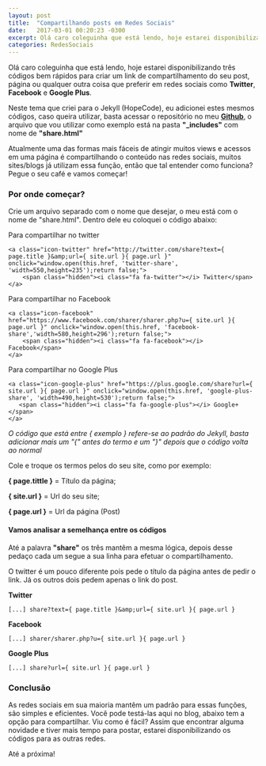 ```yaml
---
layout: post
title:  "Compartilhando posts em Redes Sociais"
date:   2017-03-01 00:20:23 -0300
excerpt: Olá caro coleguinha que está lendo, hoje estarei disponibilizando três códigos bem rápidos para criar um link de compartilhamento do seu post, página ou qualquer outra coisa que preferir em redes sociais como <strong>Twitter</strong>, <strong>Facebook</strong> e <strong>Google Plus</strong>.
categories: RedesSociais
---
```


Olá caro coleguinha que está lendo, hoje estarei disponibilizando três códigos bem rápidos para criar um link de compartilhamento do seu post, página ou qualquer outra coisa que preferir em redes sociais como **Twitter**, **Facebook** e **Google Plus**.

Neste tema que criei para o Jekyll (HopeCode), eu adicionei estes mesmos códigos, caso queira utilizar, basta acessar o repositório no meu [**Github**](http://www..com), o arquivo que vou utilizar como exemplo está na pasta **"_includes"** com nome de **"share.html"**

Atualmente uma das formas mais fáceis de atingir muitos views e acessos em uma página é compartilhando o conteúdo nas redes sociais, muitos sites/blogs já utilizam essa função, então que tal entender como funciona? Pegue o seu café e vamos começar!

### Por onde começar?

Crie um arquivo separado com o nome que desejar, o meu está com o nome de "share.html".
Dentro dele eu coloquei o código abaixo:


Para compartilhar no twitter

	
    <a class="icon-twitter" href="http://twitter.com/share?text={ page.title }&amp;url={ site.url }{ page.url }" onclick="window.open(this.href, 'twitter-share', 'width=550,height=235');return false;"> 
        <span class="hidden"><i class="fa fa-twitter"></i> Twitter</span>
    </a>
		
Para compartilhar no Facebook

    <a class="icon-facebook" href="https://www.facebook.com/sharer/sharer.php?u={ site.url }{ page.url }" onclick="window.open(this.href, 'facebook-share','width=580,height=296');return false;">
        <span class="hidden"><i class="fa fa-facebook"></i> Facebook</span>
    </a>

Para compartilhar no Google Plus

    <a class="icon-google-plus" href="https://plus.google.com/share?url={ site.url }{ page.url }" onclick="window.open(this.href, 'google-plus-share', 'width=490,height=530');return false;">
       <span class="hidden"><i class="fa fa-google-plus"></i> Google+</span>
    </a> 



*O código que está entre { exemplo } refere-se ao padrão do Jekyll, basta adicionar mais um "{" antes do termo e um "}" depois que o código volta ao normal*

Cole e troque os termos pelos do seu site, como por exemplo:

**{ page.tittle }** = Título da página;

**{ site.url }** = Url do seu site;

**{ page.url }** = Url da página (Post)

#### Vamos analisar a semelhança entre os códigos

Até a palavra **"share"** os três mantêm a mesma lógica, depois desse pedaço cada um segue a sua linha para efetuar o compartilhamento.

O twitter é um pouco diferente pois pede o título  da página antes de pedir o link. Já os outros dois pedem apenas o link do post.

**Twitter**

    [...] share?text={ page.title }&amp;url={ site.url }{ page.url }

**Facebook**

    [...] sharer/sharer.php?u={ site.url }{ page.url }

**Google Plus**
   
    [...] share?url={ site.url }{ page.url }


### Conclusão
As redes sociais em sua maioria mantêm um padrão para essas funções, são simples e eficientes. Você pode testá-las aqui no blog, abaixo tem a opção para compartilhar. Viu como é fácil? Assim que encontrar alguma novidade e tiver mais tempo para postar, estarei disponibilizando os códigos para as outras redes.

Até a próxima!
